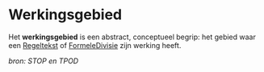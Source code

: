 # Werkingsgebied

Het **werkingsgebied** is een abstract, conceptueel begrip: het gebied waar een [Regeltekst](#begrip-regeltekst) of [FormeleDivisie](#begrip-formele-divisie) zijn werking heeft. 

*bron: STOP en TPOD*
